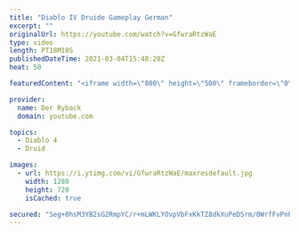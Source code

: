 ```yaml
---
title: "Diablo IV Druide Gameplay German"
excerpt: ""
originalUrl: https://youtube.com/watch?v=GfwraRtzWaE
type: video
length: PT18M10S
publishedDateTime: 2021-03-04T15:48:20Z
heat: 50

featuredContent: "<iframe width=\"800\" height=\"500\" frameborder=\"0\" src=\"https://www.youtube.com/embed/GfwraRtzWaE\" allow=\"accelerometer; autoplay; encrypted-media; gyroscope; picture-in-picture\" allowfullscreen></iframe>"

provider:
  name: Der Ryback
  domain: youtube.com

topics:
  - Diablo 4
  - Druid

images:
  - url: https://i.ytimg.com/vi/GfwraRtzWaE/maxresdefault.jpg
    width: 1280
    height: 720
    isCached: true

secured: "Seg+0hsM3YB2sG2RmpYC/r+mLWKLYOvpVbFxKkTZ8dkXuPeDSrm/0WrfFvPnPc6IWLtKZ31L5W1vC4LHjMuNb5d++lbmrPZDPlM/aRK9KlUGFo9GiAMUFcE0JcsZ1VGPdAUxhJ3yW5z8rxwW2rnDJNd7PzmdDBTUYzt7m5AsMVHFG1tbQJYLNoxQFZz/shB9JCUHdqnWebmcrW7B9awL+RTAPaPGJZcf2M8Pjr2a+Ugt0gRKhGK75KDc4pokDiDEchB+dKycFLet07L2k5m03V9C5bCXDJxf30cnJBIE8PoFVdswv0t7eAiS6GBUaeaqZMv6Ywghadn18reVAst8YHFsPD368K984BR1VtYjll91Wk4bm9FrSA+pxjmqvHn/hW3T1joolctsCUc+IBKPPef7TSOZN5RpidbJhZnOtSg=;c5m90rjO+01mkTe30pv+Dg=="
---
```


